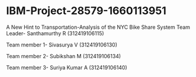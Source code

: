 # IBM-Project-28579-1660113951
A New Hint to Transportation-Analysis of the NYC Bike Share System
Team Leader- Santhamurthy R (312419106115)

Team member 1- Sivasurya V (312419106130)

Team member 2- Subikshan M (312419106134)

Team member 3- Suriya Kumar A (312419106140)
